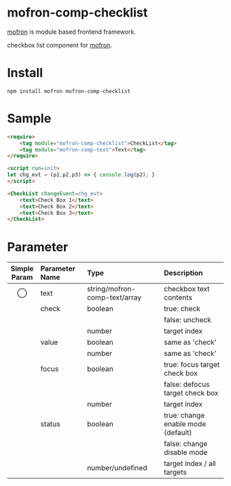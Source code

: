 # mofron-comp-checklist
[mofron](https://mofron.github.io/mofron/) is module based frontend framework.

checkbox list component for [mofron](https://mofron.github.io/mofron/).

# Install

```:bash
npm install mofron mofron-comp-checklist
```

# Sample
```html
<require>
    <tag module="mofron-comp-checklist">CheckList</tag>
    <tag module="mofron-comp-text">Text</tag>
</require>

<script run=init>
let chg_evt = (p1,p2,p3) => { console.log(p2); }
</script>

<CheckList changeEvent=chg_evt>
    <text>Check Box 1</text>
    <text>Check Box 2</text>
    <text>Check Box 3</text>
</CheckList>
```

# Parameter

| Simple<br>Param | Parameter Name     | Type                               |    Description                         |
|:---------------:|:-------------------|:-----------------------------------|:---------------------------------------|
|         ◯       | text               | string/mofron-comp-text/array      | checkbox text contents                 |
|                 | check              | boolean                            | true: check                            |
|                 |                    |                                    | false: uncheck                         |
|                 |                    | number                             | target index                           |
|                 | value              | boolean                            | same as 'check'                        |
|                 |                    | number                             | same as 'check'                        |
|                 | focus              | boolean                            | true: focus target check box           |
|                 |                    |                                    | false: defocus target check box        |
|                 |                    | number                             | target index                           |
|                 | status             | boolean                            | true: change enable mode (default)     |
|                 |                    |                                    | false: change disable mode             |
|                 |                    | number/undefined                   | target index / all targets             |
    

